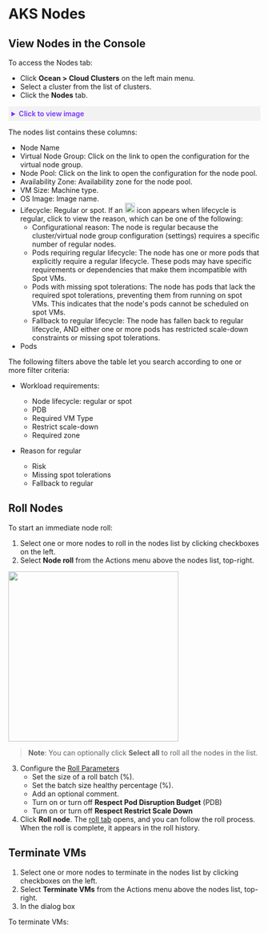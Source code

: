 <meta name="robots" content="noindex">

#  AKS Nodes

## View Nodes in the Console

To access the Nodes tab:
* Click **Ocean > Cloud Clusters** on the left main menu.
* Select a cluster from the list of clusters.
* Click the **Nodes** tab.

<details style="background:#f2f2f2; padding:6px; margin:10px 0px 0px 0px">
   <summary markdown="span" style="color:#7632FE; font-weight:600">Click to view image</summary>

   <div style="padding-left:16px">

  <img width="1200" src="https://github.com/user-attachments/assets/45be4f9e-c4c1-4cf3-80c3-7e0c6f353fd2" />

</div>

</details>

The nodes list contains these columns:

* Node Name
* Virtual Node Group: Click on the link to open the configuration for the virtual node group.
* Node Pool: Click on the link to open the configuration for the node pool.
* Availability Zone: Availability zone for the node pool.
* VM Size: Machine type.
* OS Image: Image name.
* Lifecycle: Regular or spot. If an <img width="20" src="https://github.com/user-attachments/assets/996cb2d4-a58d-4cbc-9dd3-2d3122a398e0" /> icon appears when lifecycle is regular, click to view the reason, which can be one of the following:
   * Configurational reason: The node is regular because the cluster/virtual node group configuration (settings) requires a specific number of regular nodes.
   * Pods requiring regular lifecycle: The node has one or more pods that explicitly require a regular lifecycle. These pods may have specific requirements or dependencies that make them incompatible with Spot VMs.
   * Pods with missing spot tolerations: The node has pods that lack the required spot tolerations, preventing them from running on spot VMs. This indicates that the node's pods cannot be scheduled on spot VMs.
   * Fallback to regular lifecycle: The node has fallen back to regular lifecycle, AND either one or more pods has restricted scale-down constraints or missing spot tolerations.
* Pods

The following filters above the table let you search according to one or more filter criteria:

* Workload requirements:
  * Node lifecycle: regular or spot
  * PDB
  * Required VM Type
  * Restrict scale-down
  * Required zone

* Reason for regular
  * Risk
  * Missing spot tolerations
  * Fallback to regular
 
## Roll Nodes

To start an immediate node roll:

1. Select one or more nodes to roll in the nodes list by clicking checkboxes on the left.
2. Select **Node roll** from the Actions menu above the nodes list, top-right.

<img width="340" src="https://github.com/user-attachments/assets/48011095-350b-473c-b60d-b83cd3919c81" />

>**Note**: You can optionally click **Select all** to roll all the nodes in the list.

3.	Configure the [Roll Parameters](https://docs.spot.io/ocean/features/roll?id=roll-parameters)
    *  Set the size of a roll batch (%). 
    *  Set the batch size healthy percentage (%).
    *  Add an optional comment.
    *  Turn on or turn off **Respect Pod Disruption Budget** (PDB)
    *  Turn on or turn off **Respect Restrict Scale Down**
4. Click **Roll node**. The [roll tab](https://docs.spot.io/ocean/features/roll?id=access-the-ocean-cluster-rolls-tab) opens, and you can follow the roll process. When the roll is complete, it appears in the roll history.

## Terminate VMs

1. Select one or more nodes to terminate in the nodes list by clicking checkboxes on the left.
2. Select **Terminate VMs** from the Actions menu above the nodes list, top-right.
3. In the dialog box 

To terminate VMs:



